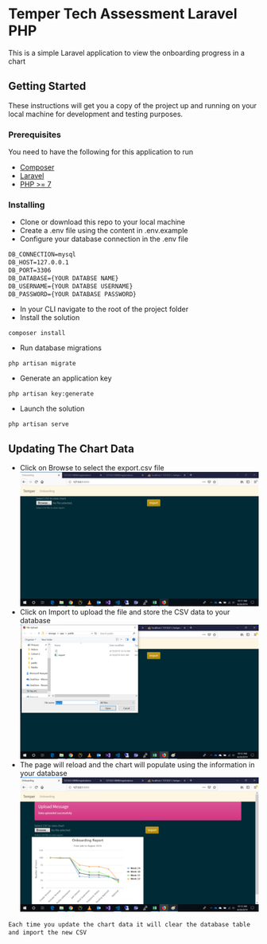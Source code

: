 # Temper Tech Assessment Laravel PHP

This is a simple Laravel application to view the onboarding progress in a chart

## Getting Started

These instructions will get you a copy of the project up and running on your local machine for development and testing purposes.

### Prerequisites

You need to have the following for this application to run

* [Composer](https://getcomposer.org/)
* [Laravel](https://laravel.com/)
* [PHP >= 7](https://www.apachefriends.org/download.html)


### Installing

* Clone or download this repo to your local machine
* Create a .env file using the content in .env.example
* Configure your database connection in the .env file
```
DB_CONNECTION=mysql
DB_HOST=127.0.0.1
DB_PORT=3306
DB_DATABASE={YOUR DATABSE NAME}
DB_USERNAME={YOUR DATABSE USERNAME}
DB_PASSWORD={YOUR DATABASE PASSWORD}
```
* In your CLI navigate to the root of the project folder
* Install the solution
```
composer install
```
* Run database migrations
```
php artisan migrate
```
* Generate an application key
```
php artisan key:generate
```
* Launch the solution
```
php artisan serve
```

## Updating The Chart Data

* Click on Browse to select the export.csv file
![Browse for CSV](https://github.com/masitsa/temper/blob/master/storage/1.png)
* Click on Import to upload the file and store the CSV data to your database
![Import CSV](https://github.com/masitsa/temper/blob/master/storage/2.png)
* The page will reload and the chart will populate using the information in your database
![Chart](https://github.com/masitsa/temper/blob/master/storage/3.png)

```
Each time you update the chart data it will clear the database table and import the new CSV
```